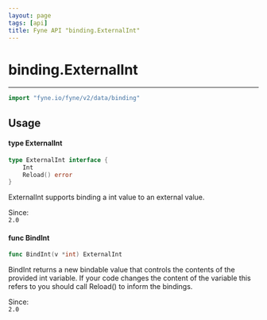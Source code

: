```yaml
---
layout: page
tags: [api]
title: Fyne API "binding.ExternalInt"
---
```


# binding.ExternalInt
---
```go
import "fyne.io/fyne/v2/data/binding"
```

## Usage

#### type ExternalInt

```go
type ExternalInt interface {
	Int
	Reload() error
}
```

ExternalInt supports binding a int value to an external value.


<div class="since">Since: <code>
2.0</code></div>

#### func  BindInt

```go
func BindInt(v *int) ExternalInt
```
BindInt returns a new bindable value that controls the contents of the provided int variable. If your code changes the content of the variable this refers to you should call Reload() to inform the bindings.


<div class="since">Since: <code>
2.0</code></div>
